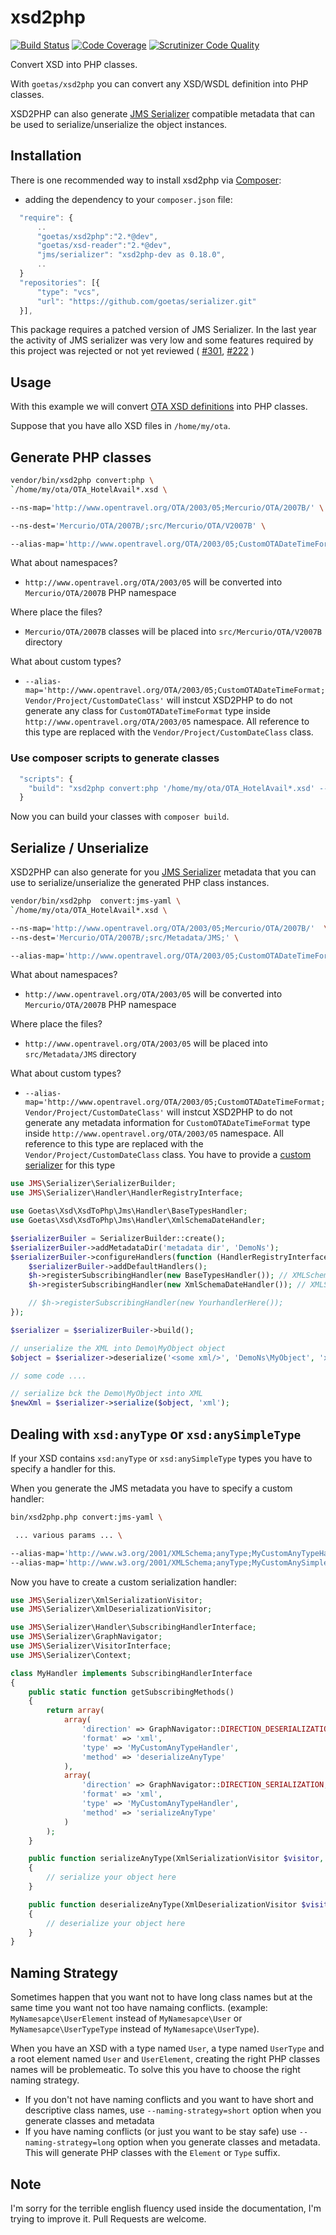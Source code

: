 xsd2php
=======

[![Build Status](https://travis-ci.org/goetas/xsd2php.svg?branch=master)](https://travis-ci.org/goetas/xsd2php)
[![Code Coverage](https://scrutinizer-ci.com/g/goetas/xsd2php/badges/coverage.png?b=master)](https://scrutinizer-ci.com/g/goetas/xsd2php/?branch=master)
[![Scrutinizer Code Quality](https://scrutinizer-ci.com/g/goetas/xsd2php/badges/quality-score.png?b=master)](https://scrutinizer-ci.com/g/goetas/xsd2php/?branch=master)

Convert XSD into PHP classes.

With `goetas/xsd2php` you can convert any XSD/WSDL definition into PHP classes.

XSD2PHP can also generate [JMS Serializer](http://jmsyst.com/libs/serializer) compatible metadata that can be used to serialize/unserialize the object instances.

Installation
-----------

There is one recommended way to install xsd2php via [Composer](https://getcomposer.org/):


* adding the dependency to your ``composer.json`` file:

```js
  "require": {
      ..
      "goetas/xsd2php":"2.*@dev",
      "goetas/xsd-reader":"2.*@dev",
      "jms/serializer": "xsd2php-dev as 0.18.0",
      ..
  }
  "repositories": [{
      "type": "vcs",
      "url": "https://github.com/goetas/serializer.git"
  }],
```


This package requires a patched version of JMS Serializer.
In the last year the activity of JMS serializer was very low and some features
required by this project was rejected or not yet reviewed ( [#301](https://github.com/schmittjoh/serializer/pull/301), [#222](https://github.com/schmittjoh/serializer/pull/222) )

Usage
-----

With this example we will convert [OTA XSD definitions](http://opentravel.org/Specifications/OnlineXmlSchema.aspx) into PHP classes.

Suppose that you have allo XSD files in `/home/my/ota`.

Generate PHP classes
--------------------

```sh
vendor/bin/xsd2php convert:php \
`/home/my/ota/OTA_HotelAvail*.xsd \

--ns-map='http://www.opentravel.org/OTA/2003/05;Mercurio/OTA/2007B/' \

--ns-dest='Mercurio/OTA/2007B/;src/Mercurio/OTA/V2007B' \

--alias-map='http://www.opentravel.org/OTA/2003/05;CustomOTADateTimeFormat;Vendor/Project/CustomDateClass'

```
What about namespaces?
* `http://www.opentravel.org/OTA/2003/05` will be converted into `Mercurio/OTA/2007B` PHP namespace

Where place the files?
* `Mercurio/OTA/2007B` classes will be placed into `src/Mercurio/OTA/V2007B` directory


What about custom types?
* `--alias-map='http://www.opentravel.org/OTA/2003/05;CustomOTADateTimeFormat;Vendor/Project/CustomDateClass'`
will instcut XSD2PHP to do not generate any class for `CustomOTADateTimeFormat` type inside `http://www.opentravel.org/OTA/2003/05` namespace.
All reference to this type are replaced with the `Vendor/Project/CustomDateClass` class.


### Use composer scripts to generate classes
```js
  "scripts": {
    "build": "xsd2php convert:php '/home/my/ota/OTA_HotelAvail*.xsd' --ns-map='http://www.opentravel.org/OTA/2003/05;Mercurio/OTA/2007B/' --ns-dest='Mercurio/OTA/2007B/;src/Mercurio/OTA/V2007B'"
  }
```

Now you can build your classes with `composer build`.

Serialize / Unserialize
-----------------------

XSD2PHP can also generate for you [JMS Serializer](http://jmsyst.com/libs/serializer) metadata that you can use to serialize/unserialize the generated PHP class instances.

```sh
vendor/bin/xsd2php  convert:jms-yaml \
`/home/my/ota/OTA_HotelAvail*.xsd \

--ns-map='http://www.opentravel.org/OTA/2003/05;Mercurio/OTA/2007B/'  \
--ns-dest='Mercurio/OTA/2007B/;src/Metadata/JMS;' \

--alias-map='http://www.opentravel.org/OTA/2003/05;CustomOTADateTimeFormat;Vendor/Project/CustomDateClass'

```

What about namespaces?
* `http://www.opentravel.org/OTA/2003/05` will be converted into `Mercurio/OTA/2007B` PHP namespace

Where place the files?
* `http://www.opentravel.org/OTA/2003/05` will be placed into `src/Metadata/JMS` directory

What about custom types?
* `--alias-map='http://www.opentravel.org/OTA/2003/05;CustomOTADateTimeFormat;Vendor/Project/CustomDateClass'`
will instcut XSD2PHP to do not generate any metadata information for `CustomOTADateTimeFormat` type inside `http://www.opentravel.org/OTA/2003/05` namespace.
All reference to this type are replaced with the `Vendor/Project/CustomDateClass` class. You have to provide a [custom serializer](http://jmsyst.com/libs/serializer/master/handlers#subscribing-handlers) for this type


```php
use JMS\Serializer\SerializerBuilder;
use JMS\Serializer\Handler\HandlerRegistryInterface;

use Goetas\Xsd\XsdToPhp\Jms\Handler\BaseTypesHandler;
use Goetas\Xsd\XsdToPhp\Jms\Handler\XmlSchemaDateHandler;

$serializerBuiler = SerializerBuilder::create();
$serializerBuiler->addMetadataDir('metadata dir', 'DemoNs');
$serializerBuiler->configureHandlers(function (HandlerRegistryInterface $h) use ($serializerBuiler) {
    $serializerBuiler->addDefaultHandlers();
    $h->registerSubscribingHandler(new BaseTypesHandler()); // XMLSchema List handling
    $h->registerSubscribingHandler(new XmlSchemaDateHandler()); // XMLSchema date handling

    // $h->registerSubscribingHandler(new YourhandlerHere());
});

$serializer = $serializerBuiler->build();

// unserialize the XML into Demo\MyObject object
$object = $serializer->deserialize('<some xml/>', 'DemoNs\MyObject', 'xml');

// some code ....

// serialize bck the Demo\MyObject into XML
$newXml = $serializer->serialize($object, 'xml');

```

Dealing with `xsd:anyType` or `xsd:anySimpleType`
-------------------------------------------------

If your XSD contains `xsd:anyType` or `xsd:anySimpleType` types you have to specify a handler for this.

When you generate the JMS metadata you have to specify a custom handler:

```sh
bin/xsd2php.php convert:jms-yaml \

 ... various params ... \

--alias-map='http://www.w3.org/2001/XMLSchema;anyType;MyCustomAnyTypeHandler' \
--alias-map='http://www.w3.org/2001/XMLSchema;anyType;MyCustomAnySimpleTypeHandler' \

```

Now you have to create a custom serialization handler:

```php
use JMS\Serializer\XmlSerializationVisitor;
use JMS\Serializer\XmlDeserializationVisitor;

use JMS\Serializer\Handler\SubscribingHandlerInterface;
use JMS\Serializer\GraphNavigator;
use JMS\Serializer\VisitorInterface;
use JMS\Serializer\Context;

class MyHandler implements SubscribingHandlerInterface
{
    public static function getSubscribingMethods()
    {
        return array(
            array(
                'direction' => GraphNavigator::DIRECTION_DESERIALIZATION,
                'format' => 'xml',
                'type' => 'MyCustomAnyTypeHandler',
                'method' => 'deserializeAnyType'
            ),
            array(
                'direction' => GraphNavigator::DIRECTION_SERIALIZATION,
                'format' => 'xml',
                'type' => 'MyCustomAnyTypeHandler',
                'method' => 'serializeAnyType'
            )
        );
    }

    public function serializeAnyType(XmlSerializationVisitor $visitor, $data, array $type, Context $context)
    {
        // serialize your object here
    }

    public function deserializeAnyType(XmlDeserializationVisitor $visitor, $data, array $type)
    {
        // deserialize your object here
    }
}
```

Naming Strategy
---------------

Sometimes happen that you want not to have long class names but at the same time you want not too have namaing conflicts.
(example: `MyNamesapce\UserElement` instead of `MyNamesapce\User` or  `MyNamesapce\UserTypeType` instead of `MyNamesapce\UserType`).

When you have an XSD with a type named `User`, a type named `UserType` and a root element named `User` and `UserElement`,
creating the right PHP classes names will be problemeatic. To solve this you have to choose the right naming strategy.

* If you don't not have naming conflicts and you want to have short and descriptive class names, use `--naming-strategy=short` option when you generate classes and metadata
* If you have naming conflicts (or just you want to be stay safe) use `--naming-strategy=long` option when you generate classes and metadata.
This will generate PHP classes with the `Element` or `Type` suffix.



Note
----

I'm sorry for the terrible english fluency used inside the documentation, I'm trying to improve it.
Pull Requests are welcome.

